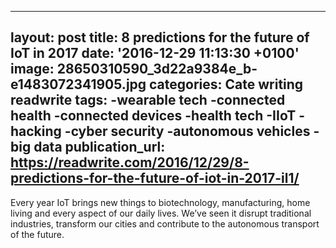   - --
layout: post
title: 8 predictions for the future of IoT in 2017
date: '2016-12-29 11:13:30 +0100'
image: 28650310590_3d22a9384e_b-e1483072341905.jpg
categories: Cate writing readwrite
tags:
-wearable tech
-connected health
-connected devices
-health tech
-IIoT
-hacking
-cyber security
-autonomous vehicles
-big data
publication_url: https://readwrite.com/2016/12/29/8-predictions-for-the-future-of-iot-in-2017-il1/
---
Every year IoT brings new things to biotechnology, manufacturing, home living and every aspect of our daily lives. We’ve seen it disrupt traditional industries, transform our cities and contribute to the autonomous transport of the future.
